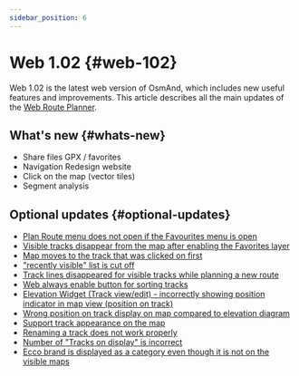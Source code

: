 ```yaml
---
sidebar_position: 6
---
```


# Web 1.02 {#web-102}

Web 1.02 is the latest web version of OsmAnd, which includes new useful features and improvements. This article describes all the main updates of the [Web Route Planner](../user/web/index.md).


## What's new {#whats-new}

- Share files GPX / favorites 
- Navigation Redesign website 
- Click on the map (vector tiles) 
- Segment analysis 


## Optional updates {#optional-updates}

- [Plan Route menu does not open if the Favourites menu is open](https://github.com/osmandapp/web/issues/706)
- [Visible tracks disappear from the map after enabling the Favorites layer](https://github.com/osmandapp/web/issues/746)
- [Map moves to the track that was clicked on first](https://github.com/osmandapp/web/issues/728)
- ["recently visible" list is cut off](https://github.com/osmandapp/web/issues/743)
- [Track lines disappeared for visible tracks while planning a new route](https://github.com/osmandapp/web/issues/745)
- [Web always enable button for sorting tracks](https://github.com/osmandapp/web/issues/649)
- [Elevation Widget (Track view/edit) - incorrectly showing position indicator in map view (position on track)](https://github.com/osmandapp/web/issues/767)
- [Wrong position on track display on map compared to elevation diagram](https://github.com/osmandapp/web/issues/727)
- [Support track appearance on the map](https://github.com/osmandapp/web/issues/711)
- [Renaming a track does not work properly](https://github.com/osmandapp/web/issues/744)
- [Number of "Tracks on display" is incorrect](https://github.com/osmandapp/web/issues/798)
- [Ecco brand is displayed as a category even though it is not on the visible maps](https://github.com/osmandapp/web/issues/807)
